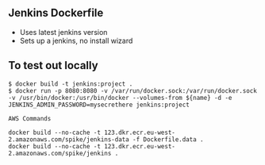 ## Jenkins Dockerfile

* Uses latest jenkins version
* Sets up a jenkins, no install wizard

## To test out locally

```
$ docker build -t jenkins:project .
$ docker run -p 8080:8080 -v /var/run/docker.sock:/var/run/docker.sock -v /usr/bin/docker:/usr/bin/docker --volumes-from ${name} -d -e JENKINS_ADMIN_PASSWORD=mysecrethere jenkins:project

AWS Commands

docker build --no-cache -t 123.dkr.ecr.eu-west-2.amazonaws.com/spike/jenkins-data -f Dockerfile.data .
docker build --no-cache -t 123.dkr.ecr.eu-west-2.amazonaws.com/spike/jenkins .
```
